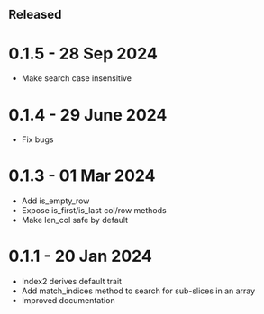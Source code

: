 Released
--------

0.1.5 - 28 Sep 2024
===================
- Make search case insensitive

0.1.4 - 29 June 2024
===================
- Fix bugs

0.1.3 - 01 Mar 2024
===================
- Add is_empty_row
- Expose is_first/is_last col/row methods
- Make len_col safe by default


0.1.1 - 20 Jan 2024
===================

- Index2 derives default trait
- Add match_indices method to search for sub-slices in an array
- Improved documentation

